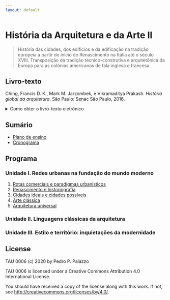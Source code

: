 ```yaml
---
layout: default
---
```


História da Arquitetura e da Arte II
====================================


> História das cidades, dos edifícios e da edificação na tradição
> europeia a partir do início do Renascimento na Itália até o século
> XVIII. Transposição da tradição técnico-construtiva e arquitetônica da
> Europa para as colônias americanas de fala inglesa e francesa.

Livro-texto
-----------

Ching, Francis D. K., Mark M. Jarzombek, e Vikramaditya Prakash.
*História global da arquitetura*. São Paulo: Senac São Paulo, 2016.

<details>

  <summary> Como obter o livro-texto eletrônico </summary>

  Acessar o site da [Biblioteca Central](https://bce.unb.br). Pesquisar
  pelo livro usando a `🔍 Busca integrada` (função de busca padrão da
  BCE). Na visualização do resultado, clicar no link `View record at
  Minha Biblioteca`. Fazer login no serviço de leitura online usando as
  credenciais da BCE (CPF e senha usada no balcão de empréstimo).

</details>


Sumário
-------

- [Plano de ensino](plano.md)
- [Cronograma](cronograma.md)

Programa
--------

### Unidade I. Redes urbanas na fundação do mundo moderno ###

 1. [Rotas comerciais e paradigmas urbanísticos](docs/01-rotas.md)
 2. [Renascimento e historiografia](docs/02-renascimento.md)
 3. [Cidades ideais e cidades possíveis](docs/03-cidades-ideais.md)
 4. [Arte clássica](docs/04-arte-classica.md)
 5. [Arquitetura universal](docs/05-arq-universal.md)

### Unidade II. Linguagens clássicas da arquitetura ###

### Unidade III. Estilo e território: inquietações da modernidade ###

License
-------

TAU 0006 (c) 2020 by Pedro P. Palazzo

TAU 0006 is licensed under a Creative Commons Attribution 4.0
International License.

You should have received a copy of the license along with this work. If
not, see http://creativecommons.org/licenses/by/4.0/.
